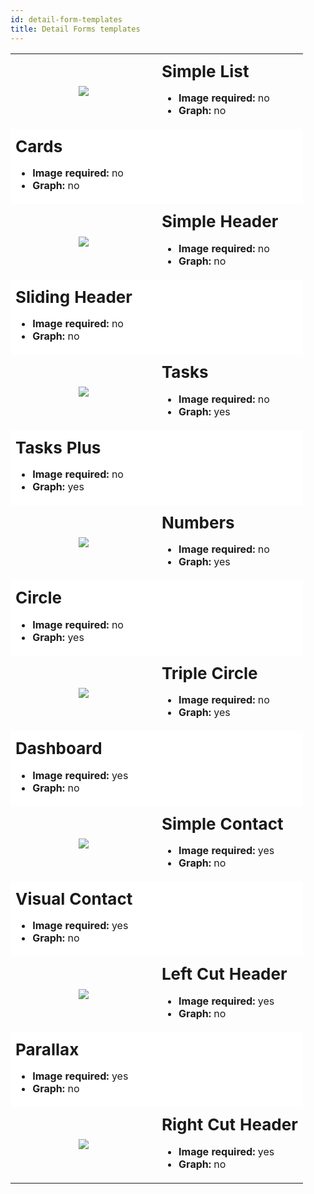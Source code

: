 ```yaml
---
id: detail-form-templates
title: Detail Forms templates
---
```


<div style="height: auto;">
<table>
<col width="50%">
<col width="50%">
<tr>
	<td style="height: auto; vertical-align: middle;text-align: center; border-color: #FFFFFF">
	<img style="max-height: 750px" src="../assets/en/templates/Simple-List-Detail-form.gif"/>
	</td>
	<td style="height: auto; vertical-align: middle;border-color: #FFFFFF">
	<h1 style="margin-top: 10px; font-size:26px">Simple List</h1>
	<ul style="font-size:16px">
	<li><strong>Image required:</strong> no</li>
	<li><strong>Graph:</strong> no</li></ul>
	</td>
	</tr>
<tr>
  	<td style="height: auto; vertical-align: middle;border-color: #FFFFFF;background-color: #FFFFFF">
  	<h1 style="margin-top: 10px; font-size:26px">Cards</h1>
 	<ul style="font-size:16px">
  	<li><strong>Image required:</strong> no</li>
  	<li><strong>Graph:</strong> no</li></ul>
  	</td>
  	<td style="height: auto; vertical-align: middle;text-align: center; border-color: #FFFFFF;background-color: #FFFFFF">
  	<img style="max-height: 750px" src="../assets/en/templates/Cards-Detail-form.gif" alt="" />
  	</td>
  	</tr>
<tr>
	<td style="height: auto; vertical-align: middle;text-align: center; border-color: #FFFFFF">
	<img style="max-height: 750px" src="../assets/en/templates/Simple-Header-Detail-form.gif"/>
	</td>
	<td style="height: auto; vertical-align: middle;border-color: #FFFFFF">
	<h1 style="margin-top: 10px; font-size:26px">Simple Header</h1>
	<ul style="font-size:16px">
	<li><strong>Image required:</strong> no</li>
	<li><strong>Graph:</strong> no</li></ul>
	</td>
	</tr>
<tr>
  	<td style="height: auto; vertical-align: middle;border-color: #FFFFFF;background-color: #FFFFFF">
  	<h1 style="margin-top: 10px; font-size:26px">Sliding Header</h1>
 	<ul style="font-size:16px">
  	<li><strong>Image required:</strong> no</li>
  	<li><strong>Graph:</strong> no</li></ul>
  	</td>
  	<td style="height: auto; vertical-align: middle;text-align: center; border-color: #FFFFFF;background-color: #FFFFFF">
  	<img style="max-height: 750px" src="../assets/en/templates/Sliding-Header-Detail-form.gif" alt="" />
  	</td>
  	</tr>
<tr>
	<td style="height: auto; vertical-align: middle;text-align: center; border-color: #FFFFFF">
	<img style="max-height: 750px" src="../assets/en/templates/Tasks-Detail-form.gif"/>
	</td>
	<td style="height: auto; vertical-align: middle;border-color: #FFFFFF">
	<h1 style="margin-top: 10px; font-size:26px">Tasks</h1>
	<ul style="font-size:16px">
	<li><strong>Image required:</strong> no</li>
	<li><strong>Graph:</strong> yes</li></ul>
	</td>
	</tr>
<tr>
  	<td style="height: auto; vertical-align: middle;border-color: #FFFFFF;background-color: #FFFFFF">
  	<h1 style="margin-top: 10px; font-size:26px">Tasks Plus</h1>
 	<ul style="font-size:16px">
  	<li><strong>Image required:</strong> no</li>
  	<li><strong>Graph:</strong> yes</li></ul>
  	</td>
  	<td style="height: auto; vertical-align: middle;text-align: center; border-color: #FFFFFF;background-color: #FFFFFF">
  	<img style="max-height: 750px" src="../assets/en/templates/Tasks-Plus-Detail-form.gif" alt="" />
  	</td>
  	</tr>
<tr>
	<td style="height: auto; vertical-align: middle;text-align: center; border-color: #FFFFFF">
	<img style="max-height: 750px" src="../assets/en/templates/Numbers-Detail-form.gif"/>
	</td>
	<td style="height: auto; vertical-align: middle;border-color: #FFFFFF">
	<h1 style="margin-top: 10px; font-size:26px">Numbers</h1>
	<ul style="font-size:16px">
	<li><strong>Image required:</strong> no</li>
	<li><strong>Graph:</strong> yes</li></ul>
	</td>
	</tr>
<tr>
  	<td style="height: auto; vertical-align: middle;border-color: #FFFFFF;background-color: #FFFFFF">
  	<h1 style="margin-top: 10px; font-size:26px">Circle</h1>
 	<ul style="font-size:16px">
  	<li><strong>Image required:</strong> no</li>
  	<li><strong>Graph:</strong> yes</li></ul>
  	</td>
  	<td style="height: auto; vertical-align: middle;text-align: center; border-color: #FFFFFF;background-color: #FFFFFF">
  	<img style="max-height: 750px" src="../assets/en/templates/Circle-Detail-form.gif" alt="" />
  	</td>
  	</tr>
<tr>
	<td style="height: auto; vertical-align: middle;text-align: center; border-color: #FFFFFF">
	<img style="max-height: 750px" src="../assets/en/templates/Triple-Circle-Detail-form.gif"/>
	</td>
	<td style="height: auto; vertical-align: middle;border-color: #FFFFFF">
	<h1 style="margin-top: 10px; font-size:26px">Triple Circle</h1>
	<ul style="font-size:16px">
	<li><strong>Image required:</strong> no</li>
	<li><strong>Graph:</strong> yes</li></ul>
	</td>
	</tr>
<tr>
  	<td style="height: auto; vertical-align: middle;border-color: #FFFFFF;background-color: #FFFFFF">
  	<h1 style="margin-top: 10px; font-size:26px">Dashboard</h1>
 	<ul style="font-size:16px">
  	<li><strong>Image required:</strong> yes</li>
  	<li><strong>Graph:</strong> no</li></ul>
  	</td>
  	<td style="height: auto; vertical-align: middle;text-align: center; border-color: #FFFFFF;background-color: #FFFFFF">
  	<img style="max-height: 750px" src="../assets/en/templates/Dashboard-Detail-form.gif" alt="" />
  	</td>
  	</tr>
<tr>
	<td style="height: auto; vertical-align: middle;text-align: center; border-color: #FFFFFF">
	<img style="max-height: 750px" src="../assets/en/templates/Simple-Contact-Detail-form.gif"/>
	</td>
	<td style="height: auto; vertical-align: middle;border-color: #FFFFFF">
	<h1 style="margin-top: 10px; font-size:26px">Simple Contact</h1>
	<ul style="font-size:16px">
	<li><strong>Image required:</strong> yes</li>
	<li><strong>Graph:</strong> no</li></ul>
	</td>
	</tr>
<tr>
  	<td style="height: auto; vertical-align: middle;border-color: #FFFFFF;background-color: #FFFFFF">
  	<h1 style="margin-top: 10px; font-size:26px">Visual Contact</h1>
 	<ul style="font-size:16px">
  	<li><strong>Image required:</strong> yes</li>
  	<li><strong>Graph:</strong> no</li></ul>
  	</td>
  	<td style="height: auto; vertical-align: middle;text-align: center; border-color: #FFFFFF;background-color: #FFFFFF">
  	<img style="max-height: 750px" src="../assets/en/templates/Visual-Contact-Detail-form.gif" alt="" />
  	</td>
  	</tr>
<tr>
	<td style="height: auto; vertical-align: middle;text-align: center; border-color: #FFFFFF">
	<img style="max-height: 750px" src="../assets/en/templates/Left-Cut-Header-Detail-form.gif"/>
	</td>
	<td style="height: auto; vertical-align: middle;border-color: #FFFFFF">
	<h1 style="margin-top: 10px; font-size:26px">Left Cut Header</h1>
	<ul style="font-size:16px">
	<li><strong>Image required:</strong> yes</li>
	<li><strong>Graph:</strong> no</li></ul>
	</td>
	</tr>
<tr>
  	<td style="height: auto; vertical-align: middle;border-color: #FFFFFF;background-color: #FFFFFF">
  	<h1 style="margin-top: 10px; font-size:26px">Parallax</h1>
 	<ul style="font-size:16px">
  	<li><strong>Image required:</strong> yes</li>
  	<li><strong>Graph:</strong> no</li></ul>
  	</td>
  	<td style="height: auto; vertical-align: middle;text-align: center; border-color: #FFFFFF;background-color: #FFFFFF">
  	<img style="max-height: 750px" src="../assets/en/templates/Parallax-Detail-form.gif" alt="" />
  	</td>
  	</tr>
<tr>
	<td style="height: auto; vertical-align: middle;text-align: center; border-color: #FFFFFF">
	<img style="max-height: 750px" src="../assets/en/templates/Right-Cut-Header-Detail-form.gif"/>
	</td>
	<td style="height: auto; vertical-align: middle;border-color: #FFFFFF">
	<h1 style="margin-top: 10px; font-size:26px">Right Cut Header</h1>
	<ul style="font-size:16px">
	<li><strong>Image required:</strong> yes</li>
	<li><strong>Graph:</strong> no</li></ul>
	</td>
	</tr>
</table>
</div>